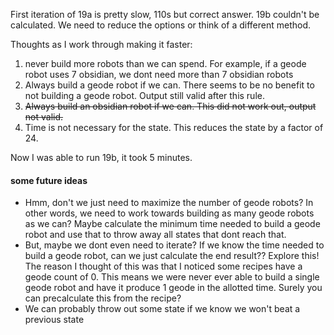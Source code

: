First iteration of 19a is pretty slow, 110s but correct answer. 19b couldn't be calculated. We need to reduce the options or think of a different method.

Thoughts as I work through making it faster:

1. never build more robots than we can spend. For example, if a geode robot uses 7 obsidian, we dont need more than 7 obsidian robots
2. Always build a geode robot if we can. There seems to be no benefit to not building a geode robot. Output still valid after this rule. 
3. ~~Always build an obsidian robot if we can. This did not work out, output not valid.~~
4. Time is not necessary for the state. This reduces the state by a factor of 24. 

Now I was able to run 19b, it took 5 minutes.


#### some future ideas

* Hmm, don't we just need to maximize the number of geode robots? In other words, we need to work towards building as many geode robots as we can? Maybe calculate the minimum time needed to build a geode robot and use that to throw away all states that dont reach that.
* But, maybe we dont even need to iterate? If we know the time needed to build a geode robot, can we just calculate the end result?? Explore this! The reason I thought of this was that I noticed some recipes have a geode count of 0. This means we were never ever able to build a single geode robot and have it produce 1 geode in the allotted time. Surely you can precalculate this from the recipe?
* We can probably throw out some state if we know we won't beat a previous state
